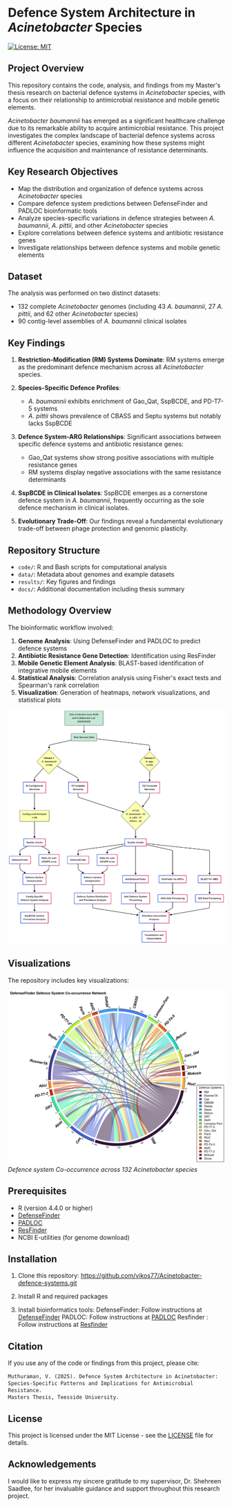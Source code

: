 # Defence System Architecture in *Acinetobacter* Species

[![License: MIT](https://img.shields.io/badge/License-MIT-yellow.svg)](https://opensource.org/licenses/MIT)

## Project Overview

This repository contains the code, analysis, and findings from my Master's thesis research on bacterial defence systems in *Acinetobacter* species, with a focus on their relationship to antimicrobial resistance and mobile genetic elements.

*Acinetobacter baumannii* has emerged as a significant healthcare challenge due to its remarkable ability to acquire antimicrobial resistance. This project investigates the complex landscape of bacterial defence systems across different *Acinetobacter* species, examining how these systems might influence the acquisition and maintenance of resistance determinants.

## Key Research Objectives

- Map the distribution and organization of defence systems across *Acinetobacter* species
- Compare defence system predictions between DefenseFinder and PADLOC bioinformatic tools
- Analyze species-specific variations in defence strategies between *A. baumannii*, *A. pittii*, and other *Acinetobacter* species
- Explore correlations between defence systems and antibiotic resistance genes
- Investigate relationships between defence systems and mobile genetic elements

## Dataset

The analysis was performed on two distinct datasets:
- 132 complete *Acinetobacter* genomes (including 43 *A. baumannii*, 27 *A. pittii*, and 62 other *Acinetobacter* species)
- 90 contig-level assemblies of *A. baumannii* clinical isolates

## Key Findings

1. **Restriction-Modification (RM) Systems Dominate**: RM systems emerge as the predominant defence mechanism across all *Acinetobacter* species.

2. **Species-Specific Defence Profiles**: 
   - *A. baumannii* exhibits enrichment of Gao_Qat, SspBCDE, and PD-T7-5 systems
   - *A. pittii* shows prevalence of CBASS and Septu systems but notably lacks SspBCDE

3. **Defence System-ARG Relationships**: Significant associations between specific defence systems and antibiotic resistance genes:
   - Gao_Qat systems show strong positive associations with multiple resistance genes
   - RM systems display negative associations with the same resistance determinants

4. **SspBCDE in Clinical Isolates**: SspBCDE emerges as a cornerstone defence system in *A. baumannii*, frequently occurring as the sole defence mechanism in clinical isolates.

5. **Evolutionary Trade-Off**: Our findings reveal a fundamental evolutionary trade-off between phage protection and genomic plasticity.

## Repository Structure

- `code/`: R and Bash scripts for computational analysis
- `data/`: Metadata about genomes and example datasets
- `results/`: Key figures and findings
- `docs/`: Additional documentation including thesis summary

## Methodology Overview

The bioinformatic workflow involved:

1. **Genome Analysis**: Using DefenseFinder and PADLOC to predict defence systems
2. **Antibiotic Resistance Gene Detection**: Identification using ResFinder
3. **Mobile Genetic Element Analysis**: BLAST-based identification of integrative mobile elements
4. **Statistical Analysis**: Correlation analysis using Fisher's exact tests and Spearman's rank correlation
5. **Visualization**: Generation of heatmaps, network visualizations, and statistical plots

![Methodology Workflow](results/figures/methodology_workflow.png)

## Visualizations

The repository includes key visualizations:

![Defence System Distribution](results/figures/defensefinder_cooccur_circos.png)
*Defence system Co-occurrence across 132 Acinetobacter species*

## Prerequisites

- R (version 4.4.0 or higher)
- [DefenseFinder](https://github.com/mdmparis/defense-finder)
- [PADLOC](https://github.com/padlocbio/padloc)
- [ResFinder](https://github.com/genomicepidemiology/resfinder)
- NCBI E-utilities (for genome download)

## Installation

1. Clone this repository: https://github.com/vikos77/Acinetobacter-defence-systems.git

2. Install R and required packages

3. Install bioinformatics tools:
DefenseFinder: Follow instructions at [DefenseFinder](https://github.com/mdmparis/defense-finder)
PADLOC: Follow instructions at [PADLOC](https://github.com/padlocbio/padloc)
Resfinder : Follow instructions at [Resfinder](https://github.com/genomicepidemiology/resfinder)

## Citation

If you use any of the code or findings from this project, please cite:

```
Muthuraman, V. (2025). Defence System Architecture in Acinetobacter: 
Species-Specific Patterns and Implications for Antimicrobial Resistance. 
Masters Thesis, Teesside University.
```

## License

This project is licensed under the MIT License - see the [LICENSE](LICENSE) file for details.

## Acknowledgements

I would like to express my sincere gratitude to my supervisor, Dr. Shehreen Saadlee, for her invaluable guidance and support throughout this research project.
